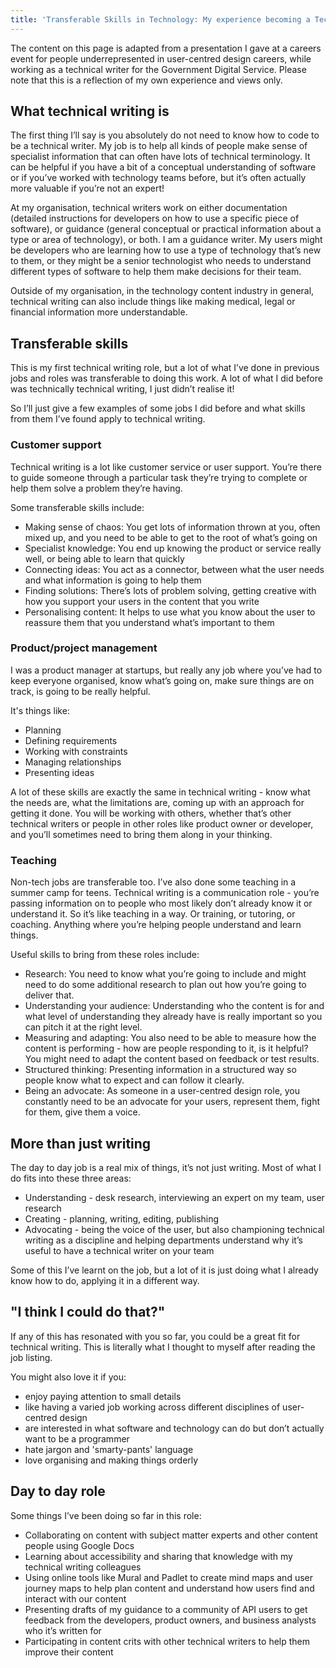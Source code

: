 ```yaml
---
title: 'Transferable Skills in Technology: My experience becoming a Technical Writer'
---
```


The content on this page is adapted from a presentation I gave at a careers event for people underrepresented in user-centred design careers, while working as a technical writer for the Government Digital Service. Please note that this is a reflection of my own experience and views only.  

## What technical writing is
The first thing I’ll say is you absolutely do not need to know how to code to be a technical writer. My job is to help all kinds of people make sense of specialist information that can often have lots of technical terminology. It can be helpful if you have a bit of a conceptual understanding of software or if you’ve worked with technology teams before, but it’s often actually more valuable if you’re not an expert! 

At my organisation, technical writers work on either documentation (detailed instructions for developers on how to use a specific piece of software), or guidance (general conceptual or practical information about a type or area of technology), or both. I am a guidance writer. My users might be developers who are learning how to use a type of technology that’s new to them, or they might be a senior technologist who needs to understand different types of software to help them make decisions for their team.

Outside of my organisation, in the technology content industry in general, technical writing can also include things like making medical, legal or financial information more understandable.

## Transferable skills
This is my first technical writing role, but a lot of what I’ve done in previous jobs and roles was transferable to doing this work. A lot of what I did before was technically technical writing, I just didn’t realise it! 

So I’ll just give a few examples of some jobs I did before and what skills from them I’ve found apply to technical writing. 

### Customer support 
Technical writing is a lot like customer service or user support. You’re there to guide someone through a particular task they’re trying to complete or help them solve a problem they’re having. 

Some transferable skills include:

- Making sense of chaos: You get lots of information thrown at you, often mixed up, and you need to be able to get to the root of what’s going on
- Specialist knowledge: You end up knowing the product or service really well, or being able to learn that quickly
- Connecting ideas: You act as a connector, between what the user needs and what information is going to help them
- Finding solutions: There’s lots of problem solving, getting creative with how you support your users in the content that you write
- Personalising content: It helps to use what you know about the user to reassure them that you understand what’s important to them

### Product/project management

I was a product manager at startups, but really any job where you’ve had to keep everyone organised, know what’s going on, make sure things are on track, is going to be really helpful. 

It's things like:

- Planning
- Defining requirements
- Working with constraints
- Managing relationships
- Presenting ideas

A lot of these skills are exactly the same in technical writing - know what the needs are, what the limitations are, coming up with an approach for getting it done. You will be working with others, whether that’s other technical writers or people in other roles like product owner or developer, and you’ll sometimes need to bring them along in your thinking. 

### Teaching

Non-tech jobs are transferable too. I’ve also done some teaching in a summer camp for teens. Technical writing is a communication role - you’re passing information on to people who most likely don’t already know it or understand it. So it’s like teaching in a way. Or training, or tutoring, or coaching. Anything where you’re helping people understand and learn things. 

Useful skills to bring from these roles include:

- Research: You need to know what you’re going to include and might need to do some additional research to plan out how you’re going to deliver that. 
- Understanding your audience: Understanding who the content is for and what level of understanding they already have is really important so you can pitch it at the right level. 
- Measuring and adapting: You also need to be able to measure how the content is performing - how are people responding to it, is it helpful? You might need to adapt the content based on feedback or test results. 
- Structured thinking: Presenting information in a structured way so people know what to expect and can follow it clearly. 
- Being an advocate: As someone in a user-centred design role, you constantly need to be an advocate for your users, represent them, fight for them, give them a voice. 

## More than just writing
The day to day job is a real mix of things, it’s not just writing. Most of what I do fits into these three areas:

- Understanding - desk research, interviewing an expert on my team, user research
- Creating - planning, writing, editing, publishing
- Advocating - being the voice of the user, but also championing technical writing as a discipline and helping departments understand why it’s useful to have a technical writer on your team

Some of this I’ve learnt on the job, but a lot of it is just doing what I already know how to do, applying it in a different way.

## "I think I could do that?"
If any of this has resonated with you so far, you could be a great fit for technical writing. This is literally what I thought to myself after reading the job listing. 

You might also love it if you:

- enjoy paying attention to small details
- like having a varied job working across different disciplines of user-centred design
- are interested in what software and technology can do but don’t actually want to be a programmer
- hate jargon and 'smarty-pants' language
- love organising and making things orderly

## Day to day role

Some things I’ve been doing so far in this role:

- Collaborating on content with subject matter experts and other content people using Google Docs
- Learning about accessibility and sharing that knowledge with my technical writing colleagues
- Using online tools like Mural and Padlet to create mind maps and user journey maps to help plan content and understand how users find and interact with our content
- Presenting drafts of my guidance to a community of API users to get feedback from the developers, product owners, and business analysts who it’s written for
- Participating in content crits with other technical writers to help them improve their content
